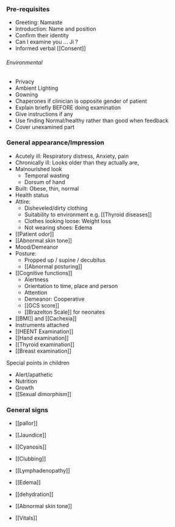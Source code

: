 ### Pre-requisites 
- Greeting: Namaste
- Introduction: Name and position
- Confirm their identity 
- Can I examine you ... Ji ?
- Informed verbal [[Consent]]
###### Environmental 
- Privacy
- Ambient Lighting
- Gowning
- Chaperones if clinician is opposite gender of patient
- Explain briefly BEFORE doing examination
- Give instructions if any
- Use finding Normal/healthy rather than good when feedback 
- Cover unexamined part 
### General appearance/Impression 
- Acutely ill: Respiratory distress, Anxiety, pain 
- Chronically ill: Looks older than they actually are, 
- Malnourished look
	- Temporal wasting 
	- Dorsum of hand
- Built: Obese, thin, normal 
- Health status
- Attire: 
	- Disheveled/dirty clothing 
	- Suitability to environment e.g. [[Thyroid diseases]]
	- Clothes looking loose: Weight loss
	- Not wearing shoes: Edema 
- [[Patient odor]]
- [[Abnormal skin tone]]
- Mood/Demeanor 
- Posture: 
	- Propped up / supine / decubitus
	- [[Abnormal posturing]] 
- [[Cognitive functions]] 
	- Alertness
	- Orientation to time, place and person
	- Attention
	- Demeanor: Cooperative
	- [[GCS score]]
	- [[Brazelton Scale]] for neonates 
- [[BMI]] and [[Cachexia]] 
- Instruments attached
- [[HEENT Examination]] 
- [[Hand examination]] 
- [[Thyroid examination]]
- [[Breast examination]] 

Special points in children
- Alert/apathetic
- Nutrition
- Growth
- [[Sexual dimorphism]] 

### General signs
- [[pallor]]
- [[Jaundice]] 
- [[Cyanosis]] 
- [[Clubbing]] 
- [[Lymphadenopathy]] 
- [[Edema]] 
- [[dehydration]] 
- [[Abnormal skin tone]] 


- [[Vitals]] 
